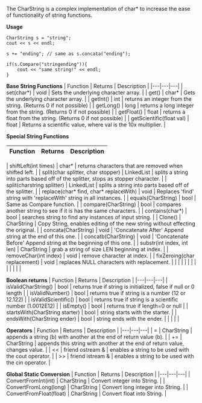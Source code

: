 The CharString is a complex implementation of char* to increase the ease of functionality of string functions.

**Usage**
    
    CharString s = "string";
    cout << s << endl;
    
    s += "ending"; // same as s.concata("ending");
    
    if(s.Compare("stringending")){
        cout << "same string!" << endl;
    }
    

**Base String Functions**
| Function | Returns | Description |
|---|---|---|
| set(char*) | void | Sets the underlying character array. |
| get() | char* | Gets the underlying character array. |
| getInt() | int | returns an integer from the string. (Returns 0 if not possible) |
| getLong() | long | returns a long integer from the string. (Returns 0 if not possible) |
| getFloat() | float | returns a float from the string. (Returns 0 if not possible) |
| getScientific(float val) | float | Returns a scientific value, where val is the 10x multiplier. |

**Special String Functions**

| Function | Returns | Description |
|---|---|---|

| shiftLeft(int times) | char* | returns characters that are removed when shifted left. |
| split(char splitter, char stopper) | LinkedList<CharString>  | splits a string into parts based off of the splitter, stops as stopper character. |
| split(charstring splitter) | LinkedList<CharString>  | splits a string into parts based off of the splitter. |
| replace(char* find, char* replaceWith) | void | Replaces 'find' string with 'replaceWith' string in all instances. |
| equals(CharString) | bool | Same as Compare function. |
| compare(CharString) | bool | compares another string to see if it is has the same characters. |
| contains(char*) | bool | searches string to find any instances of input string. |
| Clone() | CharString | Copy String, enables editing of the new string without effecting the original. |
| concata(CharString) | void | 'Concatenate After' Append string at the end of this one. |
| concatb(CharString) | void | 'Concatenate Before' Append string at the beginning of this one. |
| substr(int index, int len) | CharString | grab a string of size LEN beginning at index. |
| removeChar(int index) | void | remove character at index. |
| fixZeroing(char replacement) | void | replaces NULL characters with replacement. |
|  |  |  |
|  |  |  |
|  |  |  |


**Boolean returns**
| Function | Returns | Description |
|---|---|---|
| isValidCharString() | bool | returns true if string is initialized, false if null or 0 length |
| isValidNumber() | bool  | returns true if string is a number (12 or 12.122) |
| isValidScientific() | bool | returns true if string is a scientific number (1.0012E12)  |
| isEmpty() | bool | returns true if length=0 or null |
| startsWith(CharString starter) | bool | string starts with the starter. |
| endsWith(CharString ender) | bool | string ends with the ender. |
|  |  |  |

**Operators**
| Function | Returns | Description |
|---|---|---|
| = | CharString | appends a string (b) with another at the end of return value (b). |
| += | CharString | appends this string with another at the end of return value, changes value. |
| << | friend ostream & | enables a string to be used with the cout operator. |
| >> | friend istream & | enables a string to be used with the cin operator. |

**Global Static Conversion**
| Function | Returns | Description |
|---|---|---|
| ConvertFromInt(int) | CharString | Convert integer into String. |
| ConvertFromLong(long) | CharString | Convert long integer into String. |
| ConvertFromFloat(float) | CharString | Convert float into String. |

